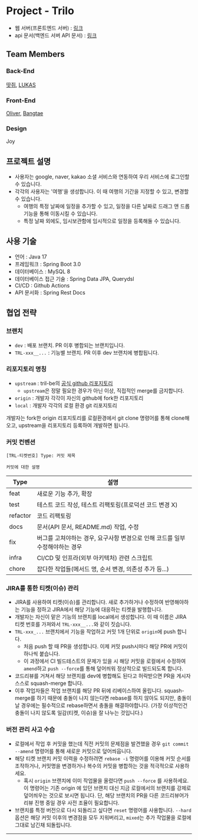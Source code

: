 # Project - Trilo
- 웹 서버(프론트엔드 서버) : [링크](http://cosain-trilo.com/)
- api 문서(백엔드 서버 API 문서) : [링크](http://api.cosain-trilo.com/docs/)

##  Team Members
### Back-End
[땃쥐](https://gihtub.com/ttasjwi),
[LUKAS](https://github.com/pia2011)
### Front-End
[Oliver](https://github.com/jthw1005),
[Bangtae](https://github.com/bangdler)

### Design
Joy

## 프로젝트 설명
- 사용자는 google, naver, kakao 소셜 서비스와 연동하여 우리 서비스에 로그인할 수 있습니다.
- 각각의 사용자는 '여행'을 생성합니다. 이 때 여행의 기간을 지정할 수 있고, 변경할 수 있습니다.
  - 여행의 특정 날짜에 일정을 추가할 수 있고, 일정을 다른 날짜로 드래그 앤 드롭 기능을 통해 이동시킬 수 있습니다.
  - 특정 날짜 외에도, 임시보관함에 임시적으로 일정을 등록해둘 수 있습니다.

## 사용 기술
- 언어 : Java 17
- 프레임워크 : Spring Boot 3.0
- 데이터베이스 : MySQL 8
- 데이터베이스 접근 기술 : Spring Data JPA, Querydsl
- CI/CD : Github Actions
- API 문서화 : Spring Rest Docs

<!-- ## 프로젝트 배포 방법 -->

<!-- ## 프로젝트 로컬환경 실행법  -->

## 협업 전략
### 브랜치
- `dev` : 배포 브랜치. PR 이후 병합되는 브랜치입니다.
- `TRL-xxx__...` : 기능별 브랜치. PR 이후 dev 브랜치에 병합됩니다.

### 리포지토리 명칭
- `upstream` : tril-be의 [공식 github 리포지토리](https://github.com/teamCoSaIn/trilo-be)
  - `upstream`은 정말 필요한 경우가 아닌 이상, 직접적인 merge를 금지합니다.
- `origin` : 개발자 각각이 자신의 github에 fork한 리포지토리
- `local` : 개발자 각각의 로컬 환경 git 리포지토리

개발자는 fork한 origin 리포지토리를 로컬환경에서 git clone 명령어를 통해 clone해오고, upstream을 리포지토리 등록하여 개발하면 됩니다.

### 커밋 컨벤션
```text
[TRL-티켓번호] Type: 커밋 제목 

커밋에 대한 설명
```
| Type     | 설명                                          |
|----------|---------------------------------------------|
| feat     | 새로운 기능 추가, 확장                               |
| test     | 테스트 코드 작성, 테스트 리팩토링(프로덕션 코드 변경 X)           |
| refactor | 코드 리팩토링                                     |
| docs     | 문서(API 문서, README.md) 작업, 수정                |
| fix      | 버그를 고쳐야하는 경우, 요구사항 변경으로 인해 코드를 일부 수정해야하는 경우 |
| infra    | CI/CD 및 인프라(외부 아키텍처) 관련 스크립트                |
| chore    | 잡다한 작업들(메서드 명, 순서 변경, 의존성 추가 등...)          |

### JIRA를 통한 티켓(이슈) 관리
- JIRA를 사용하여 티켓(이슈)를 관리합니다. 새로 추가하거나 수정하여 반영해야하는 기능을 정하고 JIRA에서 해당 기능에 대응하는 티켓을 발행합니다.
- 개발자는 자신이 맡은 기능의 브랜치를 local에서 생성합니다. 이 때 이름은 JIRA 티켓 번호를 가져와서 `TRL-xxx__...`와 같이 짓습니다.
- `TRL-xxx_...` 브랜치에서 기능을 작업하고 커밋 1개 단위로 `origin`에 push 합니다.
  - 처음 push 할 때 PR을 생성합니다. 이제 커밋 push시마다 해당 PR에 커밋이 하나씩 붙습니다.
  - 이 과정에서 CI 빌드테스트의 문제가 있을 시 해당 커밋을 로컬에서 수정하여 `amend`하고 `push --force`를 통해 덮어씌워 정상적으로 빌드되도록 합니다.
- 코드리뷰를 거쳐서 해당 브랜치를 dev에 병합해도 된다고 허락받으면 PR을 게시자 스스로 squash-merge 합니다.
- 이후 작업자들은 작업 브랜치를 해당 PR 뒤에 리베이스하여 올립니다. squash-merge를 하기 때문에 충돌이 나지 않는다면 rebase를 하지 않아도 되지만,
충돌이 날 경우에는 필수적으로 rebase하면서 충돌을 해결하야합니다. (가장 이상적인건 충돌이 나지 않도록 일감(티켓, 이슈)을 잘 나누는 것입니다.)

### 버전 관리 사고 수습
- 로컬에서 작업 후 커밋을 했는데 직전 커밋의 문제점을 발견했을 경우 `git commit --amend` 명령어를 통해 새로운 커밋으로 덮어씌웁니다.
- 해당 티켓 브랜치 커밋 이력을 수정하려면 `rebase -i` 명령어를 이용해 커밋 순서를 조작하거나, 커밋명을 변경하거나 복수의 커밋을 병합하는 것을 적극적으로 사용하세요.
    - 혹시 `origin` 브랜치에 이미 작업물을 올렸다면 `push --force` 를 사용하세요. 이 명령어는 기존 origin 에 있던 브랜치 대신 지금 로컬에서의 브랜치를 강제로 덮어씌우는 것으로 보시면 됩니다.
      단, 해당 브랜치의 PR을 다른 코드리뷰어가 리뷰 진행 중일 경우 사전 조율이 필요합니다.
- 브랜치를 특정 버전으로 다시 되돌리고 싶다면 `reset` 명령어를 사용합니다. `--hard` 옵션은 해당 커밋 이후의 변경점을 모두 지워버리고, `mixed`는 추가 작업물을 로컬에 그대로 남긴채 되돌립니다.

<!-- ## 외부 아키텍처 -->

<!-- ## 내부 아키텍처 -->

---
